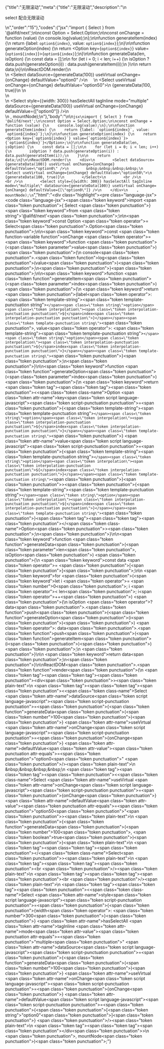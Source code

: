 {"title":"无限滚动","meta":{"title":"无限滚动","description":"\n<p>select 配合无限滚动</p>\n","order":"15"},"codes":{"jsx":"import { Select } from '@alifd/next';\n\nconst Option = Select.Option;\n\nconst onChange = function (value) {\n    console.log(value);\n};\n\nfunction generateItem(index) {\n    return {label: `option${index}`, value: `option${index}`};\n}\n\nfunction generateOption(index) {\n    return <Option key={`option${index}`} value={`option${index}`}>{`option${index}`}</Option>;\n}\n\nfunction generateData(len, isOption) {\n    const data = [];\n\n    for (let i = 0; i < len; i++) {\n        isOption ? data.push(generateOption(i)) : data.push(generateItem(i));\n    }\n\n    return data;\n}\n\nReactDOM.render(\n    <div>\n        <Select dataSource={generateData(100)} useVirtual onChange={onChange} defaultValue=\"option0\" />\n        &nbsp;&nbsp;&nbsp;&nbsp;\n        <Select useVirtual onChange={onChange} defaultValue=\"option50\">\n            {generateData(100, true)}\n        </Select>\n        <br />\n        <br />\n        <Select style={{width: 300}} hasSelectAll tagInline mode=\"multiple\" dataSource={generateData(100)} useVirtual onChange={onChange} defaultValue={[\"option0\"]} />\n    </div>\n    , mountNode);\n"},"body":"\n\n````jsx\nimport { Select } from '@alifd/next';\n\nconst Option = Select.Option;\n\nconst onChange = function (value) {\n    console.log(value);\n};\n\nfunction generateItem(index) {\n    return {label: `option${index}`, value: `option${index}`};\n}\n\nfunction generateOption(index) {\n    return <Option key={`option${index}`} value={`option${index}`}>{`option${index}`}</Option>;\n}\n\nfunction generateData(len, isOption) {\n    const data = [];\n\n    for (let i = 0; i < len; i++) {\n        isOption ? data.push(generateOption(i)) : data.push(generateItem(i));\n    }\n\n    return data;\n}\n\nReactDOM.render(\n    <div>\n        <Select dataSource={generateData(100)} useVirtual onChange={onChange} defaultValue=\"option0\" />\n        &nbsp;&nbsp;&nbsp;&nbsp;\n        <Select useVirtual onChange={onChange} defaultValue=\"option50\">\n            {generateData(100, true)}\n        </Select>\n        <br />\n        <br />\n        <Select style={{width: 300}} hasSelectAll tagInline mode=\"multiple\" dataSource={generateData(100)} useVirtual onChange={onChange} defaultValue={[\"option0\"]} />\n    </div>\n    , mountNode);\n````","html":"<script>(function(){\"use strict\";\n\nvar _next = require(\"@alifd/next\");\n\nvar Option = _next.Select.Option;\n\nvar onChange = function onChange(value) {\n    console.log(value);\n};\n\nfunction generateItem(index) {\n    return { label: \"option\" + index, value: \"option\" + index };\n}\n\nfunction generateOption(index) {\n    return React.createElement(\n        Option,\n        { key: \"option\" + index, value: \"option\" + index },\n        \"option\" + index\n    );\n}\n\nfunction generateData(len, isOption) {\n    var data = [];\n\n    for (var i = 0; i < len; i++) {\n        isOption ? data.push(generateOption(i)) : data.push(generateItem(i));\n    }\n\n    return data;\n}\n\nReactDOM.render(React.createElement(\n    \"div\",\n    null,\n    React.createElement(_next.Select, { dataSource: generateData(100), useVirtual: true, onChange: onChange, defaultValue: \"option0\" }),\n    \"\\xA0\\xA0\\xA0\\xA0\",\n    React.createElement(\n        _next.Select,\n        { useVirtual: true, onChange: onChange, defaultValue: \"option50\" },\n        generateData(100, true)\n    ),\n    React.createElement(\"br\", null),\n    React.createElement(\"br\", null),\n    React.createElement(_next.Select, { style: { width: 300 }, hasSelectAll: true, tagInline: true, mode: \"multiple\", dataSource: generateData(100), useVirtual: true, onChange: onChange, defaultValue: [\"option0\"] })\n), mountNode);})()</script><div class=\"highlight\"><pre class=\"language-jsx\"><code class=\"language-jsx\"><span class=\"token keyword\">import</span> <span class=\"token punctuation\">{</span> Select <span class=\"token punctuation\">}</span> <span class=\"token keyword\">from</span> <span class=\"token string\">'@alifd/next'</span><span class=\"token punctuation\">;</span>\n\n<span class=\"token keyword\">const</span> Option <span class=\"token operator\">=</span> Select<span class=\"token punctuation\">.</span>Option<span class=\"token punctuation\">;</span>\n\n<span class=\"token keyword\">const</span> <span class=\"token function-variable function\">onChange</span> <span class=\"token operator\">=</span> <span class=\"token keyword\">function</span> <span class=\"token punctuation\">(</span><span class=\"token parameter\">value</span><span class=\"token punctuation\">)</span> <span class=\"token punctuation\">{</span>\n    console<span class=\"token punctuation\">.</span><span class=\"token function\">log</span><span class=\"token punctuation\">(</span>value<span class=\"token punctuation\">)</span><span class=\"token punctuation\">;</span>\n<span class=\"token punctuation\">}</span><span class=\"token punctuation\">;</span>\n\n<span class=\"token keyword\">function</span> <span class=\"token function\">generateItem</span><span class=\"token punctuation\">(</span><span class=\"token parameter\">index</span><span class=\"token punctuation\">)</span> <span class=\"token punctuation\">{</span>\n    <span class=\"token keyword\">return</span> <span class=\"token punctuation\">{</span>label<span class=\"token operator\">:</span> <span class=\"token template-string\"><span class=\"token template-punctuation string\">`</span><span class=\"token string\">option</span><span class=\"token interpolation\"><span class=\"token interpolation-punctuation punctuation\">${</span>index<span class=\"token interpolation-punctuation punctuation\">}</span></span><span class=\"token template-punctuation string\">`</span></span><span class=\"token punctuation\">,</span> value<span class=\"token operator\">:</span> <span class=\"token template-string\"><span class=\"token template-punctuation string\">`</span><span class=\"token string\">option</span><span class=\"token interpolation\"><span class=\"token interpolation-punctuation punctuation\">${</span>index<span class=\"token interpolation-punctuation punctuation\">}</span></span><span class=\"token template-punctuation string\">`</span></span><span class=\"token punctuation\">}</span><span class=\"token punctuation\">;</span>\n<span class=\"token punctuation\">}</span>\n\n<span class=\"token keyword\">function</span> <span class=\"token function\">generateOption</span><span class=\"token punctuation\">(</span><span class=\"token parameter\">index</span><span class=\"token punctuation\">)</span> <span class=\"token punctuation\">{</span>\n    <span class=\"token keyword\">return</span> <span class=\"token tag\"><span class=\"token tag\"><span class=\"token punctuation\">&lt;</span><span class=\"token class-name\">Option</span></span> <span class=\"token attr-name\">key</span><span class=\"token script language-javascript\"><span class=\"token script-punctuation punctuation\">=</span><span class=\"token punctuation\">{</span><span class=\"token template-string\"><span class=\"token template-punctuation string\">`</span><span class=\"token string\">option</span><span class=\"token interpolation\"><span class=\"token interpolation-punctuation punctuation\">${</span>index<span class=\"token interpolation-punctuation punctuation\">}</span></span><span class=\"token template-punctuation string\">`</span></span><span class=\"token punctuation\">}</span></span> <span class=\"token attr-name\">value</span><span class=\"token script language-javascript\"><span class=\"token script-punctuation punctuation\">=</span><span class=\"token punctuation\">{</span><span class=\"token template-string\"><span class=\"token template-punctuation string\">`</span><span class=\"token string\">option</span><span class=\"token interpolation\"><span class=\"token interpolation-punctuation punctuation\">${</span>index<span class=\"token interpolation-punctuation punctuation\">}</span></span><span class=\"token template-punctuation string\">`</span></span><span class=\"token punctuation\">}</span></span><span class=\"token punctuation\">></span></span><span class=\"token punctuation\">{</span><span class=\"token template-string\"><span class=\"token template-punctuation string\">`</span><span class=\"token string\">option</span><span class=\"token interpolation\"><span class=\"token interpolation-punctuation punctuation\">${</span>index<span class=\"token interpolation-punctuation punctuation\">}</span></span><span class=\"token template-punctuation string\">`</span></span><span class=\"token punctuation\">}</span><span class=\"token tag\"><span class=\"token tag\"><span class=\"token punctuation\">&lt;/</span><span class=\"token class-name\">Option</span></span><span class=\"token punctuation\">></span></span><span class=\"token punctuation\">;</span>\n<span class=\"token punctuation\">}</span>\n\n<span class=\"token keyword\">function</span> <span class=\"token function\">generateData</span><span class=\"token punctuation\">(</span><span class=\"token parameter\">len<span class=\"token punctuation\">,</span> isOption</span><span class=\"token punctuation\">)</span> <span class=\"token punctuation\">{</span>\n    <span class=\"token keyword\">const</span> data <span class=\"token operator\">=</span> <span class=\"token punctuation\">[</span><span class=\"token punctuation\">]</span><span class=\"token punctuation\">;</span>\n\n    <span class=\"token keyword\">for</span> <span class=\"token punctuation\">(</span><span class=\"token keyword\">let</span> i <span class=\"token operator\">=</span> <span class=\"token number\">0</span><span class=\"token punctuation\">;</span> i <span class=\"token operator\">&lt;</span> len<span class=\"token punctuation\">;</span> i<span class=\"token operator\">++</span><span class=\"token punctuation\">)</span> <span class=\"token punctuation\">{</span>\n        isOption <span class=\"token operator\">?</span> data<span class=\"token punctuation\">.</span><span class=\"token function\">push</span><span class=\"token punctuation\">(</span><span class=\"token function\">generateOption</span><span class=\"token punctuation\">(</span>i<span class=\"token punctuation\">)</span><span class=\"token punctuation\">)</span> <span class=\"token operator\">:</span> data<span class=\"token punctuation\">.</span><span class=\"token function\">push</span><span class=\"token punctuation\">(</span><span class=\"token function\">generateItem</span><span class=\"token punctuation\">(</span>i<span class=\"token punctuation\">)</span><span class=\"token punctuation\">)</span><span class=\"token punctuation\">;</span>\n    <span class=\"token punctuation\">}</span>\n\n    <span class=\"token keyword\">return</span> data<span class=\"token punctuation\">;</span>\n<span class=\"token punctuation\">}</span>\n\nReactDOM<span class=\"token punctuation\">.</span><span class=\"token function\">render</span><span class=\"token punctuation\">(</span>\n    <span class=\"token tag\"><span class=\"token tag\"><span class=\"token punctuation\">&lt;</span>div</span><span class=\"token punctuation\">></span></span><span class=\"token plain-text\">\n        </span><span class=\"token tag\"><span class=\"token tag\"><span class=\"token punctuation\">&lt;</span><span class=\"token class-name\">Select</span></span> <span class=\"token attr-name\">dataSource</span><span class=\"token script language-javascript\"><span class=\"token script-punctuation punctuation\">=</span><span class=\"token punctuation\">{</span><span class=\"token function\">generateData</span><span class=\"token punctuation\">(</span><span class=\"token number\">100</span><span class=\"token punctuation\">)</span><span class=\"token punctuation\">}</span></span> <span class=\"token attr-name\">useVirtual</span> <span class=\"token attr-name\">onChange</span><span class=\"token script language-javascript\"><span class=\"token script-punctuation punctuation\">=</span><span class=\"token punctuation\">{</span>onChange<span class=\"token punctuation\">}</span></span> <span class=\"token attr-name\">defaultValue</span><span class=\"token attr-value\"><span class=\"token punctuation attr-equals\">=</span><span class=\"token punctuation\">\"</span>option0<span class=\"token punctuation\">\"</span></span> <span class=\"token punctuation\">/></span></span><span class=\"token plain-text\">\n        &amp;nbsp;&amp;nbsp;&amp;nbsp;&amp;nbsp;\n        </span><span class=\"token tag\"><span class=\"token tag\"><span class=\"token punctuation\">&lt;</span><span class=\"token class-name\">Select</span></span> <span class=\"token attr-name\">useVirtual</span> <span class=\"token attr-name\">onChange</span><span class=\"token script language-javascript\"><span class=\"token script-punctuation punctuation\">=</span><span class=\"token punctuation\">{</span>onChange<span class=\"token punctuation\">}</span></span> <span class=\"token attr-name\">defaultValue</span><span class=\"token attr-value\"><span class=\"token punctuation attr-equals\">=</span><span class=\"token punctuation\">\"</span>option50<span class=\"token punctuation\">\"</span></span><span class=\"token punctuation\">></span></span><span class=\"token plain-text\">\n            </span><span class=\"token punctuation\">{</span><span class=\"token function\">generateData</span><span class=\"token punctuation\">(</span><span class=\"token number\">100</span><span class=\"token punctuation\">,</span> <span class=\"token boolean\">true</span><span class=\"token punctuation\">)</span><span class=\"token punctuation\">}</span><span class=\"token plain-text\">\n        </span><span class=\"token tag\"><span class=\"token tag\"><span class=\"token punctuation\">&lt;/</span><span class=\"token class-name\">Select</span></span><span class=\"token punctuation\">></span></span><span class=\"token plain-text\">\n        </span><span class=\"token tag\"><span class=\"token tag\"><span class=\"token punctuation\">&lt;</span>br</span> <span class=\"token punctuation\">/></span></span><span class=\"token plain-text\">\n        </span><span class=\"token tag\"><span class=\"token tag\"><span class=\"token punctuation\">&lt;</span>br</span> <span class=\"token punctuation\">/></span></span><span class=\"token plain-text\">\n        </span><span class=\"token tag\"><span class=\"token tag\"><span class=\"token punctuation\">&lt;</span><span class=\"token class-name\">Select</span></span> <span class=\"token attr-name\">style</span><span class=\"token script language-javascript\"><span class=\"token script-punctuation punctuation\">=</span><span class=\"token punctuation\">{</span><span class=\"token punctuation\">{</span>width<span class=\"token operator\">:</span> <span class=\"token number\">300</span><span class=\"token punctuation\">}</span><span class=\"token punctuation\">}</span></span> <span class=\"token attr-name\">hasSelectAll</span> <span class=\"token attr-name\">tagInline</span> <span class=\"token attr-name\">mode</span><span class=\"token attr-value\"><span class=\"token punctuation attr-equals\">=</span><span class=\"token punctuation\">\"</span>multiple<span class=\"token punctuation\">\"</span></span> <span class=\"token attr-name\">dataSource</span><span class=\"token script language-javascript\"><span class=\"token script-punctuation punctuation\">=</span><span class=\"token punctuation\">{</span><span class=\"token function\">generateData</span><span class=\"token punctuation\">(</span><span class=\"token number\">100</span><span class=\"token punctuation\">)</span><span class=\"token punctuation\">}</span></span> <span class=\"token attr-name\">useVirtual</span> <span class=\"token attr-name\">onChange</span><span class=\"token script language-javascript\"><span class=\"token script-punctuation punctuation\">=</span><span class=\"token punctuation\">{</span>onChange<span class=\"token punctuation\">}</span></span> <span class=\"token attr-name\">defaultValue</span><span class=\"token script language-javascript\"><span class=\"token script-punctuation punctuation\">=</span><span class=\"token punctuation\">{</span><span class=\"token punctuation\">[</span><span class=\"token string\">\"option0\"</span><span class=\"token punctuation\">]</span><span class=\"token punctuation\">}</span></span> <span class=\"token punctuation\">/></span></span><span class=\"token plain-text\">\n    </span><span class=\"token tag\"><span class=\"token tag\"><span class=\"token punctuation\">&lt;/</span>div</span><span class=\"token punctuation\">></span></span>\n    <span class=\"token punctuation\">,</span> mountNode<span class=\"token punctuation\">)</span><span class=\"token punctuation\">;</span></code></pre></div>"}